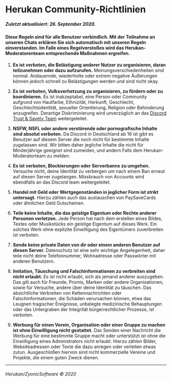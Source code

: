 # **Herukan Community-Richtlinien**

##### **Zuletzt aktualisiert: 26. September 2020.**

#### Diese Regeln sind für alle Benutzer verbindlich. Mit der Teilnahme an unseren Chats erklären Sie sich automatisch mit unseren Regeln einverstanden. Im Falle eines Regelverstoßes wird das Herukan-Moderatorenteam entsprechende Maßnahmen ergreifen.

1. **Es ist verboten, die Belästigung anderer Nutzer zu organisieren, daran teilzunehmen oder dazu aufzurufen.**
Meinungsverschiedenheiten sind normal. Andauernde, wiederholte oder extrem negative Äußerungen können jedoch schnell zu Belästigungen werden und sind nicht okay.

2. **Es ist verboten, Volksverhetzung zu organisieren, zu fördern oder zu koordinieren.**
Es ist inakzeptabel, eine Person oder Community aufgrund von Hautfarbe, Ethnizität, Herkunft, Geschlecht, Geschlechtsidentität, sexueller Orientierung, Religion oder Behinderung anzugreifen. Derartige Diskriminierung wird unverzüglich an das [Discord Trust & Savety Team](https://support.discord.com/hc/en-us/requests/new?ticket_form_id=360000029731) weitergeleitet.

3. **NSFW, NSFL oder andere verstörende oder pornografische Inhalte sind absolut verboten.**
Da Discord in Deutschland ab 16 ist gibt es Benutzer auf diesem Server die noch nicht für bestimmte Inhalte zugelassen sind. Wir bitten daher jegliche Inhalte die nicht für Minderjährige geeignet sind zumeiden, und andern Falls dem Herukan-Moderatorteam zu melden.

4. **Es ist verboten, Blockierungen oder Serverbanns zu umgehen.**
Versuche nicht, deine Identität zu verbergen um nach einem Ban erneut auf diesen Server zugelangen. Missbrauch von Accounts wird ebendfalls an das Discord team weitergeleitet.

5. **Handel mit Geld oder Wertgegenständen in jeglicher Form ist strikt untersagt.**
Hierzu zählen auch das austauschen von PaySaveCards oder ähnlichen Geld Gutscheinen.

6. **Teile keine Inhalte, die das geistige Eigentum oder Rechte anderer Personen verletzen.**
Jede Person hat nach dem erstellen eines Bildes, Textes oder Musikstücks ein geistige Eigentum auf dieses Werk. Ein solches Werk ohne explizite Einwilligung des Eigentümers zuverbreiten ist verboten.

7. **Sende keine private Daten von dir oder einem anderen Benutzer auf diesen Server.**
Datenschutz ist eine sehr wichtige Angelegenheit, daher teile nicht deine Telefonnummer, Wohnadresse oder Passwörter mit anderen Benutzern.

8. **Imitation, Täuschung und Falschinformationen zu verbreiten sind nicht erlaubt.**
Es ist nicht erlaubt, sich als jemand anderer auszugeben. Das gilt auch für Freunde, Promis, Marken oder andere Organisationen, sowie für Versuche, andere über deine Identität zu täuschen. Das absichtliche Verbreiten von Kettennachrichten oder Falschinformationen, die Schäden verursachen können, etwa das Leugnen tragischer Ereignisse, unbelegte medizinische Behauptungen oder das Untergraben der Integrität bürgerrechtlicher Prozesse, ist verboten.

9. **Werbung für einen Verein, Organisation oder einer Gruppe zu machen ist ohne Einwilligung nicht gestattet.**
Das Senden einer Nachricht die Werbung für eine bestimmte Gruppe macht oder unterstützt ist ohne die Einwilligung eines Administrators nicht erlaubt. Hierzu zählen Bilder, Websiteadressen oder Texte die dazu anregen oder verleiten etwas zutun. Ausgeschloßen hiervon sind nicht kommerzielle Vereine und Projekte, die einem guten Zweck dienen.

---

###### Herukan/ZyonicSoftware © 2020
